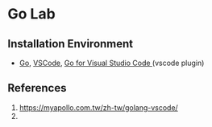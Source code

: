# Go Lab

## Installation Environment
* [Go](https://golang.org/dl/), [VSCode](https://code.visualstudio.com/download), [Go for Visual Studio Code
](https://marketplace.visualstudio.com/items?itemName=golang.Go)(vscode plugin)




















## References
1. https://myapollo.com.tw/zh-tw/golang-vscode/
2. 